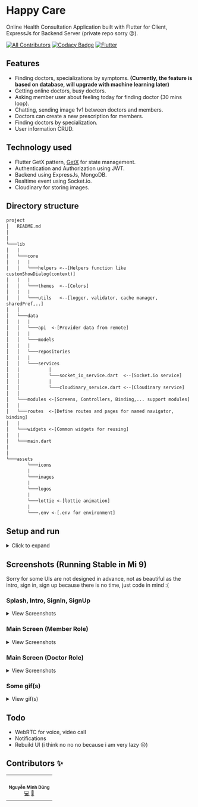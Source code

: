 # Happy Care

Online Health Consultation Application built with Flutter for Client, ExpressJs for Backend Server (private repo sorry 😣).

[![All Contributors](https://img.shields.io/badge/all_contributors-1-orange.svg?style=flat-square)](#contributors-)
[![Codacy Badge](https://app.codacy.com/project/badge/Grade/6ade1e4b31d343f7863ddf652c17d7be)](https://www.codacy.com/gh/komkat-studio/happy-care-mobile/dashboard?utm_source=github.com&utm_medium=referral&utm_content=komkat-studio/happy-care-mobile&utm_campaign=Badge_Grade)
[![Flutter](https://img.shields.io/badge/Made%20with-Flutter-blue.svg)](https://flutter.dev/)

## Features

- Finding doctors, specializations by symptoms. <b>(Currently, the feature is based on database, will upgrade with machine learning later)</b>
- Getting online doctors, busy doctors.
- Asking member user about feeling today for finding doctor (30 mins loop).
- Chatting, sending image 1v1 between doctors and members.
- Doctors can create a new prescription for members.
- Finding doctors by specialization.
- User information CRUD.

## Technology used

- Flutter GetX pattern, [GetX](https://pub.dev/packages/get) for state management.
- Authentication and Authorization using JWT.
- Backend using ExpressJs, MongoDB.
- Realtime event using Socket.io.
- Cloudinary for storing images.

## Directory structure

```
project
│   README.md
│
│
└───lib
│   |
│   └───core
│   |   |
│   │   └───helpers <--[Helpers function like customShowDialog(context)]
│   |   |
│   │   └───themes  <--[Colors]
│   |   |
│   │   └───utils   <--[logger, validator, cache manager, sharedPref,..]
│   │
│   └───data
│   |   |
│   │   └───api  <-[Provider data from remote]
│   |   |
│   │   └───models
│   |   |
│   │   └───repositories
│   |   |
│   │   └───services
│   |           |
│   │           └───socket_io_service.dart  <--[Socket.io service]
│   │           |
│   │           └───cloudinary_service.dart <--[Cloudinary service]
│   │
│   └───modules <-[Screens, Controllers, Binding,... support modules]
│   |
│   └───routes  <-[Define routes and pages for named navigator, binding]
│   |
│   └───widgets <-[Common widgets for reusing]
│   |
│   └───main.dart
│
│
└───assets
        └───icons
        |
        └───images
        |
        └───logos
        |
        └───lottie <-[lottie animation]
        |
        └───.env <-[.env for environment]
```

## Setup and run

<details>
    <summary>Click to expand</summary>
    <br>

- Download APK
  - [APK - arm64](https://drive.google.com/file/d/1NBD3iTm6hxryz5kGPIbyQLOaGl7lI4kH/view)
- Setup and run
  - Flutter
    - Install [Flutter](https://flutter.dev/docs/get-started/install).
    - Using **`stable`** channel:
      ```bash
      ❯ flutter channel stable
      ❯ flutter upgrade
      ```
    - Flutter doctor:
      ```bash
      ❯ flutter doctor
      ```
    - Install all the packages by:
      ```bash
      ❯ flutter pub get
      ```
    - Create .env file `assets/.env` has following structure:
      ```bash
      BASE_URL=https://komkat-happy-care.herokuapp.com
      ```
    - Run app on real devices or emulator by:
      ```bash
      ❯ flutter run
      ```
      or debug mode in VSCode or some IDEs

</details>

## Screenshots (Running Stable in Mi 9)

Sorry for some UIs are not designed in advance, not as beautiful as the intro, sign in, sign up because there is no time, just code in mind :(

### Splash, Intro, SignIn, SignUp

<details>
    <summary>View Screenshots</summary>
    <br>

|                             |                             |                             |
| :-------------------------: | :-------------------------: | :-------------------------: |
|        Splash Screen        |           Intro1            |           Intro2            |
| ![](screenshots/splash.png) | ![](screenshots/intro1.png) | ![](screenshots/intro2.png) |
|           Intro3            |           Intro4            |                             |
| ![](screenshots/intro3.png) | ![](screenshots/intro4.png) |            ![]()            |
|           Sign In           |           Sign Up           |                             |
| ![](screenshots/signin.png) | ![](screenshots/signup.png) |            ![]()            |

</details>

### Main Screen (Member Role)

<details>
    <summary>View Screenshots</summary>
    <br>

|                                                         |                                        |                                               |
| :-----------------------------------------------------: | :------------------------------------: | :-------------------------------------------: |
|                       Home Screen                       |        Choose if you feel good         |   Choose if you feel bad to finding doctor    |
|             ![](screenshots/home_user.png)              |  ![](screenshots/if_choose_good.png)   |    ![](screenshots/if_choose_not_good.png)    |
|                      More Symptoms                      |      Result for choosing symptoms      |                 Choose Doctor                 |
|            ![](screenshots/more_symptom.png)            |      ![](screenshots/result.png)       | ![](screenshots/choose_doctor_by_symptom.png) |
|                         Search                          |              Chat Screen               |                   Chat Room                   |
|               ![](screenshots/search.png)               | ![](screenshots/chat_user_history.png) |        ![](screenshots/chat_room.png)         |
|              Chat With Typing Event Socket              |      Image Preview Before Sending      |               All Prescriptions               |
| ![](screenshots/chat_with_typing_event_socket_user.png) |    ![](screenshots/image_user.png)     |   ![](screenshots/prescription_member.png)    |
|                   Detail Prescription                   |     Detail Information Member role     |               Edit Information                |
|        ![](screenshots/detail_prescription.png)         |    ![](screenshots/detail_user.png)    |     ![](screenshots/edit_user_detial.png)     |
|                Detail Information Doctor                |         Change password dialog         |             Dialog choose avatar              |
|           ![](screenshots/detail_doctor.png)            |    ![](screenshots/change_pass.png)    | ![](screenshots/dialog_image_choose_edit.png) |
|                        More news                        |                WebView                 |                                               |
|             ![](screenshots/more_news.png)              |      ![](screenshots/webview.png)      |                     ![]()                     |

</details>

### Main Screen (Doctor Role)

<details>
    <summary>View Screenshots</summary>
    <br>

|                                                    |                                          |                                                   |
| :------------------------------------------------: | :--------------------------------------: | :-----------------------------------------------: |
|                    Home Screen                     |               Chat Screen                |                     Chat Room                     |
|          ![](screenshots/home_doctor.png)          | ![](screenshots/chat_doctor_history.png) |       ![](screenshots/chat_room_doctor.png)       |
|           Chat With Typing Event Socket            |            Create Precription            |           Image Preview Before Sending            |
| ![](screenshots/chat_with_typing_event_socket.png) | ![](screenshots/create_precription.png)  | ![](screenshots/send_mess_with_image_preview.png) |
|                 All Prescriptions                  |           Detail Prescription            |                Edit a Prescription                |
|         ![](screenshots/prescription.png)          |       ![](screenshots/detail.png)        |         ![](screenshots/edit_detail.png)          |
|           Detail Information Doctor role           |             Edit Information             |               Dialog choose avatar                |
|          ![](screenshots/user_doctor.png)          |      ![](screenshots/edit_user.png)      |   ![](screenshots/dialog_image_choose_edit.png)   |
|                     More news                      |                 WebView                  |                                                   |
|           ![](screenshots/more_news.png)           |       ![](screenshots/webview.png)       |                       ![]()                       |

</details>

### Some gif(s)

<details>
    <summary>View gif(s)</summary>
    <br>

|                                                                                  |
| :------------------------------------------------------------------------------: |
|                            Finding Doctor By Symptoms                            |
| <img src="screenshots/finding_doctor_by_symptom.gif" width="200" height="450" /> |

</details>

## Todo

- WebRTC for voice, video call
- Notifications
- Rebuild UI (i think no no no because i am very lazy 😣)

## Contributors ✨

<!-- ALL-CONTRIBUTORS-LIST:START - Do not remove or modify this section -->
<!-- prettier-ignore-start -->
<!-- markdownlint-disable -->
<table>
  <tr>
    <td align="center"><img src="https://avatars.githubusercontent.com/u/63831488?v=4" width="100px;" alt=""/><br /><sub><b>Nguyễn Minh Dũng</b></sub></a><br /><a href="https://github.com/komkat-studio/happy-care-mobile/commits?author=dungngminh" title="Code">💻</a> <a href="https://github.com/komkat-studio/happy-care-mobile/commits?author=dungngminh" title="Documentation">📖</a>
  </tr>
</table>

<!-- markdownlint-restore -->
<!-- prettier-ignore-end -->

<!-- ALL-CONTRIBUTORS-LIST:END -->
